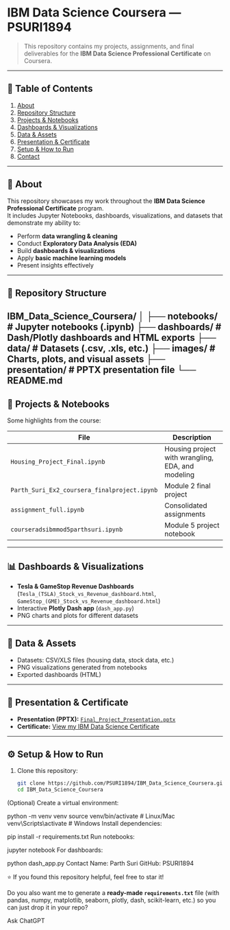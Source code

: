 # IBM Data Science Coursera — PSURI1894

> This repository contains my projects, assignments, and final deliverables for the **IBM Data Science Professional Certificate** on Coursera.

---

## 📌 Table of Contents
1. [About](#about)  
2. [Repository Structure](#repository-structure)  
3. [Projects & Notebooks](#projects--notebooks)  
4. [Dashboards & Visualizations](#dashboards--visualizations)  
5. [Data & Assets](#data--assets)  
6. [Presentation & Certificate](#presentation--certificate)  
7. [Setup & How to Run](#setup--how-to-run)  
8. [Contact](#contact)

---

## 📝 About
This repository showcases my work throughout the **IBM Data Science Professional Certificate** program.  
It includes Jupyter Notebooks, dashboards, visualizations, and datasets that demonstrate my ability to:  

- Perform **data wrangling & cleaning**  
- Conduct **Exploratory Data Analysis (EDA)**  
- Build **dashboards & visualizations**  
- Apply **basic machine learning models**  
- Present insights effectively  

---

## 📂 Repository Structure
IBM_Data_Science_Coursera/
│
├── notebooks/ # Jupyter notebooks (.ipynb)
├── dashboards/ # Dash/Plotly dashboards and HTML exports
├── data/ # Datasets (.csv, .xls, etc.)
├── images/ # Charts, plots, and visual assets
├── presentation/ # PPTX presentation file
└── README.md
---

## 📑 Projects & Notebooks
Some highlights from the course:

| File | Description |
|------|-------------|
| `Housing_Project_Final.ipynb` | Housing project with wrangling, EDA, and modeling |
| `Parth_Suri_Ex2_coursera_finalproject.ipynb` | Module 2 final project |
| `assignment_full.ipynb` | Consolidated assignments |
| `courseradsibmmod5parthsuri.ipynb` | Module 5 project notebook |

---

## 📊 Dashboards & Visualizations
- **Tesla & GameStop Revenue Dashboards** (`Tesla_(TSLA)_Stock_vs_Revenue_dashboard.html`, `GameStop_(GME)_Stock_vs_Revenue_dashboard.html`)  
- Interactive **Plotly Dash app** (`dash_app.py`)  
- PNG charts and plots for different datasets  

---

## 📁 Data & Assets
- Datasets: CSV/XLS files (housing data, stock data, etc.)  
- PNG visualizations generated from notebooks  
- Exported dashboards (HTML)  

---

## 🎤 Presentation & Certificate
- **Presentation (PPTX):** [`Final_Project_Presentation.pptx`](presentation/Final_Project_Presentation.pptx)  
- **Certificate:** [View my IBM Data Science Certificate](https://www.coursera.org/account/accomplishments/professional-cert/certificate/4XCH7JYSX1YH)  

---

## ⚙️ Setup & How to Run
1. Clone this repository:
   ```bash
   git clone https://github.com/PSURI1894/IBM_Data_Science_Coursera.git
   cd IBM_Data_Science_Coursera
(Optional) Create a virtual environment:


python -m venv venv
source venv/bin/activate   # Linux/Mac
venv\Scripts\activate      # Windows
Install dependencies:


pip install -r requirements.txt
Run notebooks:


jupyter notebook
For dashboards:


python dash_app.py
Contact
Name: Parth Suri
GitHub: PSURI1894


⭐ If you found this repository helpful, feel free to star it!

Do you also want me to generate a **ready-made `requirements.txt`** file (with pandas, numpy, matplotlib, seaborn, plotly, dash, scikit-learn, etc.) so you can just drop it in your repo?







Ask ChatGPT
